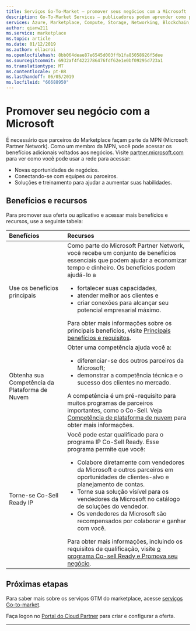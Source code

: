 ```yaml
---
title: Serviços Go-To-Market – promover seus negócios com a Microsoft | Azure
description: Go-To-Market Services – publicadores podem aprender como promover seus negócios com a Microsoft nesta seção.
services: Azure, Marketplace, Compute, Storage, Networking, Blockchain, Security
author: qianw211
ms.service: marketplace
ms.topic: article
ms.date: 01/12/2019
ms.author: ellacroi
ms.openlocfilehash: 8bb064deae87e6545d003ffb1fa85058926f5dee
ms.sourcegitcommit: 6932af4f4222786476fdf62e1e0bf09295d723a1
ms.translationtype: MT
ms.contentlocale: pt-BR
ms.lasthandoff: 06/05/2019
ms.locfileid: "66688950"
---
```

# <a name="promote-your-business-with-microsoft"></a>Promover seu negócio com a Microsoft

É necessário que parceiros do Marketplace façam parte da MPN (Microsoft Partner Network). Como um membro da MPN, você pode acessar os benefícios adicionais voltados aos negócios. Visite [partner.microsoft.com](https://partner.microsoft.com) para ver como você pode usar a rede para acessar:

* Novas oportunidades de negócios.
* Conectando-se com equipes ou parceiros.
* Soluções e treinamento para ajudar a aumentar suas habilidades.

## <a name="benefits-and-resources"></a>Benefícios e recursos

Para promover sua oferta ou aplicativo e acessar mais benefícios e recursos, use a seguinte tabela:

| Benefícios | Recursos |
|:--- |:--- |
| Use os benefícios principais | Como parte do Microsoft Partner Network, você recebe um conjunto de benefícios essenciais que podem ajudar a economizar tempo e dinheiro. Os benefícios podem ajudá-lo a <ul> <li> fortalecer suas capacidades, </li> <li> atender melhor aos clientes e </li> <li> criar conexões para alcançar seu potencial empresarial máximo. </li> </ul> Para obter mais informações sobre os principais benefícios, visite [Principais benefícios e requisitos](https://partner.microsoft.com/en-US/membership/core-benefits#tab-content-1). |
| Obtenha sua Competência da Plataforma de Nuvem | Obter uma competência ajuda você a: <ul> <li> diferenciar-se dos outros parceiros da Microsoft; </li> <li> demonstrar a competência técnica e o sucesso dos clientes no mercado. </li> </ul> A competência é um pré-requisito para muitos programas de parceiros importantes, como o Co-Sell. Veja [Competência de plataforma de nuvem](https://partner.microsoft.com/reach-customers/selling-with-microsoft) para obter mais informações. |
| Torne-se Co-Sell Ready IP | Você pode estar qualificado para o programa IP Co-Sell Ready.  Esse programa permite que você: <ul> <li> Colabore diretamente com vendedores da Microsoft e outros parceiros em oportunidades de clientes-alvo e planejamento de contas. </li> <li> Torne sua solução visível para os vendedores da Microsoft no catálogo de soluções do vendedor. </li> <li> Os vendedores da Microsoft são recompensados por colaborar e ganhar com você. </li> </ul> Para obter mais informações, incluindo os requisitos de qualificação, visite [o programa Co-sell Ready e Promova seu negócio](https://partner.microsoft.com/reach-customers/selling-with-microsoft). |

## <a name="next-steps"></a>Próximas etapas

Para saber mais sobre os serviços GTM do marketplace, acesse [serviços Go-to-market](https://partner.microsoft.com/reach-customers/gtm).

Faça logon no [Portal do Cloud Partner](https://cloudpartner.azure.com) para criar e configurar a oferta.

---